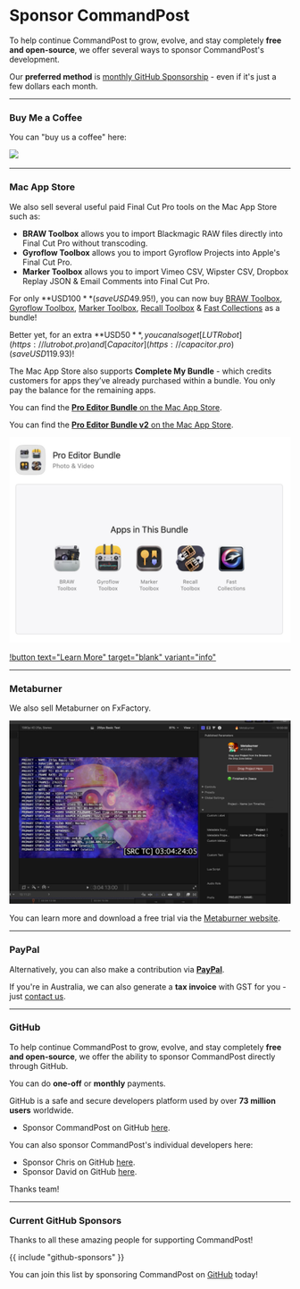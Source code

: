 # Sponsor CommandPost

To help continue CommandPost to grow, evolve, and stay completely **free and open-source**, we offer several ways to sponsor CommandPost's development.

Our **preferred method** is [monthly GitHub Sponsorship](#github) - even if it's just a few dollars each month.

---

### Buy Me a Coffee

You can "buy us a coffee" here:

<a href="https://www.buymeacoffee.com/latenitefilms" target="_blank"><img src="https://img.buymeacoffee.com/button-api/?text=Buy us a coffee &emoji=&slug=latenitefilms&button_colour=5F7FFF&font_colour=ffffff&font_family=Poppins&outline_colour=000000&coffee_colour=FFDD00" /></a>

---

### Mac App Store

We also sell several useful paid Final Cut Pro tools on the Mac App Store such as:

- **BRAW Toolbox** allows you to import Blackmagic RAW files directly into Final Cut Pro without transcoding.
- **Gyroflow Toolbox** allows you to import Gyroflow Projects into Apple's Final Cut Pro.
- **Marker Toolbox** allows you to import Vimeo CSV, Wipster CSV, Dropbox Replay JSON & Email Comments into Final Cut Pro.

For only **USD$100** (save USD$49.95!), you can now buy [BRAW Toolbox](https://brawtoolbox.io), [Gyroflow Toolbox](https://gyroflowtoolbox.io), [Marker Toolbox](https://markertoolbox.io), [Recall Toolbox](https://recalltoolbox.io) & [Fast Collections](https://fastcollections.io) as a bundle!

Better yet, for an extra **USD$50**, you can also get [LUT Robot](https://lutrobot.pro) and [Capacitor](https://capacitor.pro) (save USD$119.93)!

The Mac App Store also supports **Complete My Bundle** - which credits customers for apps they’ve already purchased within a bundle. You only pay the balance for the remaining apps.

You can find the [**Pro Editor Bundle** on the Mac App Store](https://itunes.apple.com/us/app-bundle/id1717681153?mt=12).

You can find the [**Pro Editor Bundle v2** on the Mac App Store](https://itunes.apple.com/us/app-bundle/id1750813030?mt=12).

![](/static/pro-editor-bundle.jpg)

[!button text="Learn More" target="blank" variant="info"](https://fcp.cafe/latenite/)

---

### Metaburner

We also sell Metaburner on FxFactory.

![](/static/metaburner-v1-1-0.png)

You can learn more and download a free trial via the [Metaburner website](https://metaburner.pro).

---

### PayPal

Alternatively, you can also make a contribution via **[PayPal](https://www.paypal.com/cgi-bin/webscr?cmd=_s-xclick&hosted_button_id=HQK87KLKY8EVN)**.

If you're in Australia, we can also generate a **tax invoice** with GST for you - just [contact us](mailto:support@latenitefilms.com?subject=CommandPost).

---

### GitHub

To help continue CommandPost to grow, evolve, and stay completely **free and open-source**, we offer the ability to sponsor CommandPost directly through GitHub.

You can do **one-off** or **monthly** payments.

GitHub is a safe and secure developers platform used by over **73 million users** worldwide.

- Sponsor CommandPost on GitHub [here](https://github.com/sponsors/commandpost).

You can also sponsor CommandPost's individual developers here:

- Sponsor Chris on GitHub [here](https://github.com/sponsors/latenitefilms).
- Sponsor David on GitHub [here](https://github.com/sponsors/randomeizer).

Thanks team!

---

### Current GitHub Sponsors

Thanks to all these amazing people for supporting CommandPost!

{{ include "github-sponsors" }}

You can join this list by sponsoring CommandPost on [GitHub](https://github.com/sponsors/commandpost) today!